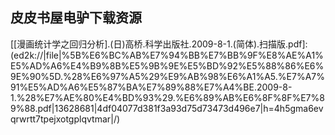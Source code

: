 ## 皮皮书屋电驴下载资源 

[The Definitive Guide to Terracotta_ Cluster the JVM for Spring, Hibernate and POJO Scalability.pdf]: (ed2k://|file|The%20Definitive%20Guide%20to%20Terracotta_%20Cluster%20the%20JVM%20for%20Spring%2C%20Hibernate%20and%20POJO%20Scalability.pdf|4462199|72019028d6b5705b6225fa59541086c6|h=thunpde6tm6inprxpnbg4wlhxyzgbkgu|/)

[ASP.NET Unleashed.chm]: (ed2k://|file|ASP.NET%20Unleashed.chm|6881228|6a80a2224e3a075f63b83b82952ea5e8|h=oboqjirpvgk7kohudngs5efnielhptqs|/)

[Computational Intelligence and Pattern Analysis in Biology Informatics.pdf]: (ed2k://|file|Computational%20Intelligence%20and%20Pattern%20Analysis%20in%20Biology%20Informatics.pdf|4146554|123d6c8b23109d01ceb2dad3c3eedc6f|h=skbwa6yz5h7ayoq62kkmfshaexiuezp4|/)

[Django 1.0 Template Development.pdf]: (ed2k://|file|Django%201.0%20Template%20Development.pdf|4680135|354146d302cf9afcfd85b7c7ed8f5401|h=uaic7x6vzoqtg7toomsi7kefdgeahfgv|/)

[Django 1.0 Website Development.pdf]: (ed2k://|file|Django%201.0%20Website%20Development.pdf|3647050|e835648396a400551865994de9187048|h=cgx2g5ipm2cni6wrwblmzk3xopsmnpit|/)

[Professional JQuery (EPUB).pdf]: (ed2k://|file|Professional%20JQuery%20%28EPUB%29.pdf|5226776|b1c826a7dbeb82163688c860a4ee271b|h=4agmhsvyivy34ndeqvygbtj5zwxqfhmw|/)

[Maintainable JavaScript.pdf]: (ed2k://|file|Maintainable%20JavaScript.pdf|9202186|bb196b04a7e03a58bc7118aedae23b67|h=jletprykjdkg67hm44nqkxfi3znm72se|/)

[Build a Website for Free, 2nd Edition.pdf]: (ed2k://|file|Build%20a%20Website%20for%20Free%2C%202nd%20Edition.pdf|14340321|d71c7548a596d4568291555c584109f4|h=4c6rg37pwsrs3wimfz6nn5u4wj6dt3i5|/)

[Wicked Cool Shell Scripts.chm]: (ed2k://|file|Wicked%20Cool%20Shell%20Scripts.chm|1510907|722f7d8006f9107dd946ee91fad87eee|h=3etyowpezgbk2ckjwxapqymxh7orrglh|/)

[An R and S Plus Companion to Applied Regression.pdf]: (ed2k://|file|An%20R%20and%20S%20Plus%20Companion%20to%20Applied%20Regression.pdf|10298685|08b13d01035e39693649efda639cc1e0|h=6vabkka2dj3x2lh6zdlxvywkxlnk2ffp|/)

[The Art of Community, 2nd Edition.pdf]: (ed2k://|file|The%20Art%20of%20Community%2C%202nd%20Edition.pdf|21482454|6f88444d5d609808a667afd18dd582f3|h=c5vbfckkkx3xryj3znrh4d3xkg5ybrca|/)

[TCP-IP详解v3：TCP事务协议，HTTP，NNTP和UNIX域协议.pdf]: (ed2k://|file|TCP-IP%E8%AF%A6%E8%A7%A3v3%EF%BC%9ATCP%E4%BA%8B%E5%8A%A1%E5%8D%8F%E8%AE%AE%EF%BC%8CHTTP%EF%BC%8CNNTP%E5%92%8CUNIX%E5%9F%9F%E5%8D%8F%E8%AE%AE.pdf|7816884|fd79f6c6b5e47bd2b59119e2f7a80485|h=h6wg23ocbbmseum2atabporedh2nqn2m|/)

[Running Linux, 4th Edition.pdf]: (ed2k://|file|Running%20Linux%2C%204th%20Edition.pdf|3806504|5128082ad33e58c43840eb8ee92fbc29|h=pwypa2gjimd6qdux4kc5e6ru5ydbeekl|/)

[Foundations of Software Testing.pdf]: (ed2k://|file|Foundations%20of%20Software%20Testing.pdf|2756490|a3b764338ca805cbaac5b93538a46fdf|h=fdwmwslwryxwahmbrugzh7hnp72jnfjq|/)

[设计心理学.pdf]: (ed2k://|file|%E8%AE%BE%E8%AE%A1%E5%BF%83%E7%90%86%E5%AD%A6.pdf|9812241|c5f68960824c167df20a814f3b6cfd2a|h=2wnrclddicvysrf75m6jy45oentzuacs|/)

[代码大全中文第2版.pdf]: (ed2k://|file|%E4%BB%A3%E7%A0%81%E5%A4%A7%E5%85%A8%E4%B8%AD%E6%96%87%E7%AC%AC2%E7%89%88.pdf|26954440|195f56cafc2cf9d37629e8204bf52bf4|h=q4kdvzqmxmzyfvuxhrahbld52id3fr5j|/)

[CCNA Routing and Switching Review Guide.pdf]: (ed2k://|file|CCNA%20Routing%20and%20Switching%20Review%20Guide.pdf|11209354|b12052ec17000dba41d6799ccd9785e5|h=wnz72mqxvl4hkhzrwaoznxonhyngsfyo|/)

[Fourier Analysis and Its Applications.pdf]: (ed2k://|file|Fourier%20Analysis%20and%20Its%20Applications.pdf|1543138|03ad7b0efc47c6ee54440bcb7ab3cceb|h=cuwm4kvlynrvaro7syev4myiqbpivuht|/)

[计算机程序设计艺术(第三卷).pdf]: (ed2k://|file|%E8%AE%A1%E7%AE%97%E6%9C%BA%E7%A8%8B%E5%BA%8F%E8%AE%BE%E8%AE%A1%E8%89%BA%E6%9C%AF%28%E7%AC%AC%E4%B8%89%E5%8D%B7%29.pdf|44945411|fae561e96763c7f62123ff88a740a896|h=gmsohposmmb2f7gckwoeo7mqihmmrmpq|/)

[Microsoft .NET_ Architecting Applications for the Enterprise.chm]: (ed2k://|file|Microsoft%20.NET_%20Architecting%20Applications%20for%20the%20Enterprise.chm|2680370|1b5ed2e0fa66844caca4a65482d7f98a|h=5iga3jdhwrv2jfnkwjb2detikz45lrqt|/)

[Winning Results with Google AdWords, Second Edition.pdf]: (ed2k://|file|Winning%20Results%20with%20Google%20AdWords%2C%20Second%20Edition.pdf|8268217|861d1d2816dd8f2774b706dcd0eee1f5|h=ryyzqlghvt2rgi45am4ncrll7mblsnou|/)

[Visual QuickStart Guide Adobe Acrobat X.pdf]: (ed2k://|file|Visual%20QuickStart%20Guide%20Adobe%20Acrobat%20X.pdf|13006431|e43a5037953772b69518899c79b3fe99|h=upnfv45eptv2jjdyqon7qiletzritxg7|/)

[Vi iMproved (VIM).pdf]: (ed2k://|file|Vi%20iMproved%20%28VIM%29.pdf|3850701|022515171ea444148a237eca3edb82b9|h=zd43xa5d67vl5am3j6ojps3b5qr4ceox|/)

[JAVA 8 LAMBDAS.pdf]: (ed2k://|file|JAVA%208%20LAMBDAS.pdf|7244990|3402065b1230888c1171e3b5e613b988|h=myl6d4ozhro6rsqerme5pnexmbygdegy|/)

[Auto Repair For Dummies.pdf]: (ed2k://|file|Auto%20Repair%20For%20Dummies.pdf|30490672|bd58a36b3bfce9c9a70a4f3c7c57f29f|h=nempac6yw4pfwvpembusrn6sex4nc5xj|/)

[Anti-Hacker Tool Kit, 4th Edition.pdf]: (ed2k://|file|Anti-Hacker%20Tool%20Kit%2C%204th%20Edition.pdf|37950106|523dbccc29cc510b50e4156b0f0b347d|h=3652gswngs4k4apef2kup7d2wpdc67be|/)

[The Busy Coder’s Guide to Advanced Android Development, Version 1.9.2.pdf]: (ed2k://|file|The%20Busy%20Coder%E2%80%99s%20Guide%20to%20Advanced%20Android%20Development%2C%20Version%201.9.2.pdf|17208794|8894863c46dde065e422cad43310311d|h=a5mixawom4m55ujmofnq4fudirvgvetw|/)

[SysML Distilled.pdf]: (ed2k://|file|SysML%20Distilled.pdf|6350490|c1426ed6c07403cb59ecf422c7fdda58|h=3bk2rcfniqwjbqbp4cp3ndw6k5c6lhnp|/)

[Tricks of the Windows® Game Programming Gurus, Second Edition.chm]: (ed2k://|file|Tricks%20of%20the%20Windows%C2%AE%20Game%20Programming%20Gurus%2C%20Second%20Edition.chm|11355187|cc0d0d3d017add6e356f11ba617f7d2a|h=ncol6rnmodqwzmqpbhpocr76tbmvmolh|/)

[iPad 2 Made Simple.pdf]: (ed2k://|file|iPad%202%20Made%20Simple.pdf|33190542|46473d0b473f3be9f8456e9e654f7c55|h=urcffch7buotj4vmajpuq5rirulli3f7|/)

[C++__.pdf]: (ed2k://|file|C%2B%2B__.pdf|360047|2e1abb5ec5c8b3f249d895ef2c3631c6|h=lokmkwmfucgphqqzl3ipuk5jgrlqpexz|/)

[Android应用开发详解.pdf]: (ed2k://|file|Android%E5%BA%94%E7%94%A8%E5%BC%80%E5%8F%91%E8%AF%A6%E8%A7%A3.pdf|21338862|aec4a8832394374d09d679916f956247|h=mjtfrlmsylpjsdjb4q5b6cfxnu3puanp|/)

[Mercurial 权威指南.pdf]: (ed2k://|file|Mercurial%20%E6%9D%83%E5%A8%81%E6%8C%87%E5%8D%97.pdf|2465384|5fd02660e8fffb7b182aa8f60d4acbdc|h=otkwl47eurgr4fdc6aasla7s6537b5wh|/)

[《使用wxWidgets进行跨平台程序开发》(Cross-Platform GUI Programming with Widgets 中文版）.pdf]: (ed2k://|file|%E3%80%8A%E4%BD%BF%E7%94%A8wxWidgets%E8%BF%9B%E8%A1%8C%E8%B7%A8%E5%B9%B3%E5%8F%B0%E7%A8%8B%E5%BA%8F%E5%BC%80%E5%8F%91%E3%80%8B%28Cross-Platform%20GUI%20Programming%20with%20Widgets%20%E4%B8%AD%E6%96%87%E7%89%88%EF%BC%89.pdf|8456143|0cbae70827fc3dcca158fc3af4758775|h=l365voeetaioecbmt6y7xwblsabwxor6|/)

[Adobe Acrobat X Classroom in a Book.pdf]: (ed2k://|file|Adobe%20Acrobat%20X%20Classroom%20in%20a%20Book.pdf|33680259|a764276917a73a6fca6d23c5cc1be4f0|h=w5awtbzmhrth5yj6dd3rysfl4ydtlq3s|/)

[Vim用户手册中文版72.pdf]: (ed2k://|file|Vim%E7%94%A8%E6%88%B7%E6%89%8B%E5%86%8C%E4%B8%AD%E6%96%87%E7%89%8872.pdf|3608715|f00af78808992b0f13d1eed372b04dc1|h=jfudu7i6gkpu4jgbqqy4qg4vtucpwfyo|/)

[Algorithms and Theory of Computation Handbook, Second Edition, Volume 2.pdf]: (ed2k://|file|Algorithms%20and%20Theory%20of%20Computation%20Handbook%2C%20Second%20Edition%2C%20Volume%202.pdf|7156050|e65607514bea10151559a6db61465aec|h=vwiuiimile2m4i5jom4zycrs3mayz6ng|/)

[面向对象分析与设计(第3版).pdf]: (ed2k://|file|%E9%9D%A2%E5%90%91%E5%AF%B9%E8%B1%A1%E5%88%86%E6%9E%90%E4%B8%8E%E8%AE%BE%E8%AE%A1%28%E7%AC%AC3%E7%89%88%29.pdf|46996095|423295fa8c55f102210d7c158800b6c5|h=2khslqypbeefpzqkeedrwzpysqvbk4cb|/)

[Drawing Programs_ The Theory and Practice of Schematic Functional Programming.pdf]: (ed2k://|file|Drawing%20Programs_%20The%20Theory%20and%20Practice%20of%20Schematic%20Functional%20Programming.pdf|10767057|9867f8a512a17524f83c1f567c21d9db|h=zz7g72w3q5vasdpva2z4u4mkjuagrqx7|/)

[Beginning Windows Phone 7 Application Development.pdf]: (ed2k://|file|Beginning%20Windows%20Phone%207%20Application%20Development.pdf|36786834|234124c31b26c8e36d26f99681c57dfd|h=7vhidm3l4th4zzcnlprco5bokwp2n4yb|/)

[算法导论第二版-part2.pdf]: (ed2k://|file|%E7%AE%97%E6%B3%95%E5%AF%BC%E8%AE%BA%E7%AC%AC%E4%BA%8C%E7%89%88-part2.pdf|43935688|1a286e9fe6dc074ccf2a581618e650df|h=bfawbkvhriaj6zempp2ql7uwulm5rfsc|/)

[锋利的jQuery.pdf]: (ed2k://|file|%E9%94%8B%E5%88%A9%E7%9A%84jQuery.pdf|42822538|860cb2344f6208f50020b5d6722c3c8a|h=cpordaj3r7iejbauskwn4q3tih47px7n|/)

[Inside the Machine.pdf]: (ed2k://|file|Inside%20the%20Machine.pdf|7654577|f3957707bee7e4e9c387f637eb69ddb7|h=qa3ds3a5gceshnscedkkfr3hps2eqmua|/)

[The Java Native Interface _ Programmer’s Guide and Specification.pdf]: (ed2k://|file|The%20Java%20Native%20Interface%20_%20Programmer%E2%80%99s%20Guide%20and%20Specification.pdf|3608584|a219435043477f76509d18610ff8e64c|h=3tphzp3tfp76jdujnhh7odbhuzuej4oq|/)

[Mercurial_ The Definitive Guide.pdf]: (ed2k://|file|Mercurial_%20The%20Definitive%20Guide.pdf|2577855|b14316f103ffc8c4c3ad6a4d5fcfcc53|h=qes7kq6hazacafy5cq35mr2zjab2zwjn|/)

[OpenSolaris系统管理(ZIP卷2).pdf]: (ed2k://|file|OpenSolaris%E7%B3%BB%E7%BB%9F%E7%AE%A1%E7%90%86%28ZIP%E5%8D%B72%29.pdf|51380224|5a64e62e403bc39dfdb5843665049278|h=aiwy2enubqopv2jmps2eb7wxrpnvaqhv|/)

[Linux_ The Complete Reference, Sixth Edition.pdf]: (ed2k://|file|Linux_%20The%20Complete%20Reference%2C%20Sixth%20Edition.pdf|9346436|022a4336edee667aacead439ce35a674|h=jd5qo7hcrwauzscn4yo7qrvkpbnones3|/)

[Take Control of PDFpen 5.pdf]: (ed2k://|file|Take%20Control%20of%20PDFpen%205.pdf|2262187|eaac402b0a2a707619bdee4d2e1bdc62|h=2bt5jwue6egajii75zc6uvzpdyqwbiti|/)

[Vim Recipes.pdf]: (ed2k://|file|Vim%20Recipes.pdf|1557811|e46aae8b9163b90c8b3388495eef6835|h=esopqp4754edqmqimkivpnf54uww3ned|/)

[大话设计模式_1.pdf]: (ed2k://|file|%E5%A4%A7%E8%AF%9D%E8%AE%BE%E8%AE%A1%E6%A8%A1%E5%BC%8F_1.pdf|37331559|57d9ec4e5983d6fc021e2403dad63eb5|h=yjfwlt4dkimtnrxc2a6avf6d4nahengg|/)

[C++ Programming_ From Problem Analysis to Program Design, Fifth Edition.pdf]: (ed2k://|file|C%2B%2B%20Programming_%20From%20Problem%20Analysis%20to%20Program%20Design%2C%20Fifth%20Edition.pdf|7759404|ce853954034a9a916a2c974d66f44ea7|h=5jol4ouhrvtkpnbupcfoudz6hmwhnpxn|/)

[HTML.5与CSS.3权威指南.pdf]: (ed2k://|file|HTML.5%E4%B8%8ECSS.3%E6%9D%83%E5%A8%81%E6%8C%87%E5%8D%97.pdf|27106391|7abdce1bfbb2cd21837cf9d04ef5354e|h=5csfun4j6plzyyo577mj6bde4n2ke43l|/)

[Joomla! 1.5 Template Design.pdf]: (ed2k://|file|Joomla%21%201.5%20Template%20Design.pdf|9231274|5f4b11138e0591716568ac84ed71d01b|h=ttgdms6s52j2ytmgqgnawgxigl2h2yia|/)

[Office and SharePoint 2007 User’s Guide_ Integrating SharePoint with Excel, Outlook, Access and Word.pdf]: (ed2k://|file|Office%20and%20SharePoint%202007%20User%E2%80%99s%20Guide_%20Integrating%20SharePoint%20with%20Excel%2C%20Outlook%2C%20Access%20and%20Word.pdf|37295280|7acabe7b3922c98aa97a85313c5a2ecd|h=272xmzwoljbel2k76vyv7iw2kfme52tz|/)

[[漫画统计学之回归分析].(日)高桥.科学出版社.2009-8-1.(简体).扫描版.pdf]: (ed2k://|file|%5B%E6%BC%AB%E7%94%BB%E7%BB%9F%E8%AE%A1%E5%AD%A6%E4%B9%8B%E5%9B%9E%E5%BD%92%E5%88%86%E6%9E%90%5D.%28%E6%97%A5%29%E9%AB%98%E6%A1%A5.%E7%A7%91%E5%AD%A6%E5%87%BA%E7%89%88%E7%A4%BE.2009-8-1.%28%E7%AE%80%E4%BD%93%29.%E6%89%AB%E6%8F%8F%E7%89%88.pdf|13628681|4df04077d381f3a93d75d73473d496e7|h=4h5gma6evqrwrtt7tpejxotgplqvtmar|/)

[Visual Basic 2005 for Dummies.pdf]: (ed2k://|file|Visual%20Basic%202005%20for%20Dummies.pdf|9714454|ca23edb0952e92054ddbe481bb401ea0|h=o6qmo6wn7ettsklq5zqajtitxjp25udg|/)

[Patterns of Enterprise Application Architecture.chm]: (ed2k://|file|Patterns%20of%20Enterprise%20Application%20Architecture.chm|2142541|defc04ba1a6392556318cbb13d29c5dc|h=xccsg7mnykqlyful74c4krpqe2zkd2pn|/)

[Beginning SharePoint 2007_ Building Team Solutions with MOSS 2007.chm]: (ed2k://|file|Beginning%20SharePoint%202007_%20Building%20Team%20Solutions%20with%20MOSS%202007.chm|40783169|ade7c81177fe4f45f3bf7b0a4b293b7d|h=6agfv3c44c6udpeuubyhko4tqqqh5dwp|/)

[Professional Oracle® Programming.pdf]: (ed2k://|file|Professional%20Oracle%C2%AE%20Programming.pdf|25335361|842d5af8275616f54037d73b432cb22a|h=o7hcqmtwfi5pu65cchwtpt54x76exnda|/)

[Clojure for Domain-specific Languages (Kindle Ed.).pdf]: (ed2k://|file|Clojure%20for%20Domain-specific%20Languages%20%28Kindle%20Ed.%29.pdf|1123371|c3bad8c49e2993ac36876b5d93a07688|h=5bpkspdzrqtxgfupg4vgb6safwqkls3k|/)

[Networking, A Beginner’s Guide, Fifth Edition.pdf]: (ed2k://|file|Networking%2C%20A%20Beginner%E2%80%99s%20Guide%2C%20Fifth%20Edition.pdf|9781401|324e987800346409eab42b31af34b3c8|h=wreslxxgueh57jy4hiad5qfwns6bis4a|/)

[Super-Resolution Imaging.pdf]: (ed2k://|file|Super-Resolution%20Imaging.pdf|9269131|0cb311775685b442b2b62b306be927db|h=b6zy7tghr4m6lvdtfdlgu4s6egg6qkit|/)

[Building Solutions with the Microsoft .NET Compact Framework.chm]: (ed2k://|file|Building%20Solutions%20with%20the%20Microsoft%20.NET%20Compact%20Framework.chm|1961238|f2c81934e967ee61359514ca8de00083|h=o7oiotsdwnnjgxmgfhiyqneh5hey4c6z|/)

[Framework Design Guidelines_ Conventions, Idioms, and Patterns for Reusable .NET Libraries (2nd Edition).pdf]: (ed2k://|file|Framework%20Design%20Guidelines_%20Conventions%2C%20Idioms%2C%20and%20Patterns%20for%20Reusable%20.NET%20Libraries%20%282nd%20Edition%29.pdf|47593279|de1edcd5ae7a0b0373c9e6d14551fffa|h=jbwidtiv5mlviphc4zcu4vyaf67qqmdo|/)

[Building Parsers with Java.chm]: (ed2k://|file|Building%20Parsers%20with%20Java.chm|3175372|39b8324df41434a7a9e3ec6d35ae74ee|h=ejrrhnj57eeuxetth3wt33weqz63p552|/)

[Behavioral Mathematics for Game AI.pdf]: (ed2k://|file|Behavioral%20Mathematics%20for%20Game%20AI.pdf|5580151|b3a0e57f702ef3f4bdd13745a4d3d788|h=jm2mrkkh3jmnjpkzb35prxm6j6h5jdvl|/)

[Business Playground_ Where Creativity and Commerce Collide.pdf]: (ed2k://|file|Business%20Playground_%20Where%20Creativity%20and%20Commerce%20Collide.pdf|11258292|7680f45693c7e9b4eea5eb6300c66cab|h=cbtmm3hm3jyyqwuwpbnaftc62jiobfdh|/)

[Fast Track to MDX, Second Edition.pdf]: (ed2k://|file|Fast%20Track%20to%20MDX%2C%20Second%20Edition.pdf|3733609|2db3dd4beb5396d4b86ece37fe216713|h=x7vuxkhv3soh7tiafszskqcypfxctoq5|/)

[Real World Functional Programming_ With Examples in F# and C#.pdf]: (ed2k://|file|Real%20World%20Functional%20Programming_%20With%20Examples%20in%20F%23%20and%20C%23.pdf|21701961|2d9202d4aa6425ef03eafaaf6259369f|h=adbajtpmjmcayoim4oprm6p6lsgv5ive|/)

[Macs All-in-One For Dummies, 2nd Edition.pdf]: (ed2k://|file|Macs%20All-in-One%20For%20Dummies%2C%202nd%20Edition.pdf|26350302|62e4022dc087361d68d7e81fcd8bbe3b|h=kpryxb5h43vswz7obod6inokipc7a275|/)

[Apple Automator with AppleScript Bible.pdf]: (ed2k://|file|Apple%20Automator%20with%20AppleScript%20Bible.pdf|17116271|29a250dd0cab1399f29c6a4c00759049|h=jv3riqzbmrgp3wbkdot3jk7luze3b5kg|/)

[理解专业程序员.pdf]: (ed2k://|file|%E7%90%86%E8%A7%A3%E4%B8%93%E4%B8%9A%E7%A8%8B%E5%BA%8F%E5%91%98.pdf|23897001|819bfd9e1c9fc3ed0a580182dfbd444e|h=hvcqrxjkzpsyiup2w4xienstoytgifce|/)

[Professional Microsoft SQL Server 2012 Reporting Services.pdf]: (ed2k://|file|Professional%20Microsoft%20SQL%20Server%202012%20Reporting%20Services.pdf|28934694|351c372ba5ba8ef3ecd36017f796a278|h=pg5fyhjkleb3pmjm57m374jxwv3uirub|/)

[Professional XML.chm]: (ed2k://|file|Professional%20XML.chm|31602515|9990d60b5086b2725b41a8c41fa73dd4|h=abw63v3yufl6yovpnsavmbjfk7rvmtja|/)

[An Introduction to Computer Simulation.pdf]: (ed2k://|file|An%20Introduction%20to%20Computer%20Simulation.pdf|14588072|97df595798d04049113db7f0b5a6b780|h=cwc6bahlrqwdfmi3ytkik26oxlu2nppc|/)

[Fedora 10 and Red Hat Enterprise Linux Bible.pdf]: (ed2k://|file|Fedora%2010%20and%20Red%20Hat%20Enterprise%20Linux%20Bible.pdf|16586241|86825fd5a4859084c2f5b49a9da48c53|h=6wcqzkcrxbojgrhlseapqbyojehc2uhp|/)

[失控.pdf]: (ed2k://|file|%E5%A4%B1%E6%8E%A7.pdf|1635288|a7ed3d2fe88b096227f2fcc2eeda8da4|h=3p53gkmoaijpm5ic25jz5n6wmeyobxqi|/)

[Mac OS X Mountain Lion Bible.part1.rar.pdf]: (ed2k://|file|Mac%20OS%20X%20Mountain%20Lion%20Bible.part1.rar.pdf|41943040|061b33018fe521b06c90fa3ba81d0d41|h=zwcikql7ps7g3durejdhgkj33okvjahd|/)

[Financial Modelling in Python.pdf]: (ed2k://|file|Financial%20Modelling%20in%20Python.pdf|3892349|2d3bcbe6fc0c8a6b901f86bb48c8f65f|h=mnk3wp2m5bnn54ury6vhyacbqow5dss5|/)

[Modeling Time in Computing.pdf]: (ed2k://|file|Modeling%20Time%20in%20Computing.pdf|6589477|7a180361bee235ccdc57fe9a87906e82|h=5juj5ejgxlibvbhg7hbtjb54sdsziqem|/)

